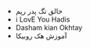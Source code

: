 - خالق تگ پدر رپم
- i LovE You Hadis
- Dasham kian Okhtay 
- آموزش هک روبیکا
<!---
pedar-rap/pedar-rap is a ✨ special ✨ repository because its `README.md` (this file) appears on your GitHub profile.
You can click the Preview link to take a look at your changes.
--->

